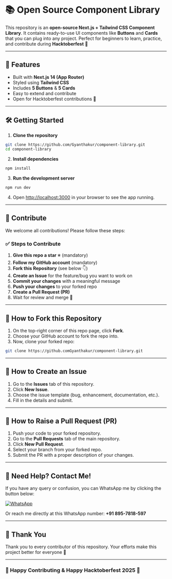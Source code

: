 # 📚 Open Source Component Library

This repository is an **open-source Next.js + Tailwind CSS Component Library**. It contains ready-to-use UI components like **Buttons** and **Cards** that you can plug into any project. Perfect for beginners to learn, practice, and contribute during **Hacktoberfest** 🎉

---

## 🚀 Features

* Built with **Next.js 14 (App Router)**
* Styled using **Tailwind CSS**
* Includes **5 Buttons** & **5 Cards**
* Easy to extend and contribute
* Open for Hacktoberfest contributions 💜

---

## 🛠️ Getting Started

1. **Clone the repository**

```bash
git clone https://github.com/Gyanthakur/component-library.git
cd component-library
```

2. **Install dependencies**

```bash
npm install
```

3. **Run the development server**

```bash
npm run dev
```

4. Open [http://localhost:3000](http://localhost:3000) in your browser to see the app running.

---

## 🤝 Contribute

We welcome all contributions! Please follow these steps:

### ✅ Steps to Contribute

1. **Give this repo a star ⭐** (mandatory)
2. **Follow my GitHub account** (mandatory)
3. **Fork this Repository** (see below 👇)
4. **Create an Issue** for the feature/bug you want to work on
5. **Commit your changes** with a meaningful message
6. **Push your changes** to your forked repo
7. **Create a Pull Request (PR)**
8. Wait for review and merge 🚀

---

## 🔄 How to Fork this Repository

1. On the top-right corner of this repo page, click **Fork**.
2. Choose your GitHub account to fork the repo into.
3. Now, clone your forked repo:

```bash
git clone https://github.comGyanthakur/component-library.git
```

---

## 🐛 How to Create an Issue

1. Go to the **Issues** tab of this repository.
2. Click **New Issue**.
3. Choose the issue template (bug, enhancement, documentation, etc.).
4. Fill in the details and submit.

---

## 📌 How to Raise a Pull Request (PR)

1. Push your code to your forked repository.
2. Go to the **Pull Requests** tab of the main repository.
3. Click **New Pull Request**.
4. Select your branch from your forked repo.
5. Submit the PR with a proper description of your changes.

---

## 💬 Need Help? Contact Me!

If you have any query or confusion, you can WhatsApp me by clicking the button below:

<a href="https://wa.me/918957818597?text=Hey%20%F0%9F%91%8B%2C%20how%20can%20I%20help%20you%3F">
    <img src="https://img.shields.io/badge/WhatsApp-Click%20Me-25D366?style=for-the-badge&logo=whatsapp" alt="WhatsApp" />
</a>

Or reach me directly at this WhatsApp number: **+91 895-7818-597**

---

## 🙏 Thank You

Thank you to every contributor of this repository. Your efforts make this project better for everyone 💜

---

### 🌟 Happy Contributing & Happy Hacktoberfest 2025 🎉
